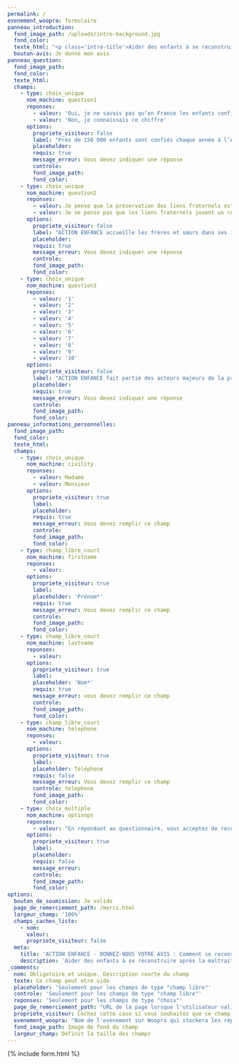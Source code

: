 ```yaml
---
permalink: /
evenement_woopra: formulaire
panneau_introduction:
  fond_image_path: /uploads/intro-background.jpg
  fond_color:
  texte_html: "<p class='intro-title'>Aider des enfants à se reconstruire après la maltraitance : telle est la mission d’ACTION ENFANCE depuis près de 60 ans.<br /><br />Comptant parmi les rares structures à accueillir ensemble, dans des Villages d’Enfants, les frères et sœurs retirés de leur famille sur décision du Juge des Enfants, elle souhaite recueillir votre avis.<br /><br />Merci de l’aider en répondant à 3 questions. </p>"
  bouton-avis: Je donne mon avis
panneau_question:
  fond_image_path:
  fond_color:
  texte_html:
  champs:
    - type: choix_unique
      nom_machine: question1
      reponses:
        - valeur: 'Oui, je ne savais pas qu’en France les enfants confiés à l’Aide Sociale à l’Enfance étaient si nombreux.'
        - valeur: 'Non, je connaissais ce chiffre'
      options:
        propriete_visiteur: false
        label: "Près de 150 000 enfants sont confiés chaque année à l’Aide Sociale à l’Enfance en raison de maltraitance, de problèmes sociaux et éducatifs. Êtes-vous surpris(e) par ce chiffre\_?"
        placeholder:
        requis: true
        message_erreur: Vous devez indiquer une réponse
        controle:
        fond_image_path:
        fond_color:
    - type: choix_unique
      nom_machine: question2
      reponses:
        - valeur: Je pense que la préservation des liens fraternels est essentielle pour aider ces enfants à surmonter le drame qu’ils ont vécu.
        - valeur: Je ne pense pas que les liens fraternels jouent un rôle indispensable dans la reconstruction de ces enfants.
      options:
        propriete_visiteur: false
        label: "ACTION ENFANCE accueille les frères et sœurs dans ses 11 Villages d’Enfants et leur offre ainsi un cadre de vie stable, de type familial, leur permettant de grandir ensemble. Que pensez-vous de cette mission\_?"
        placeholder:
        requis: true
        message_erreur: Vous devez indiquer une réponse
        controle:
        fond_image_path:
        fond_color:
    - type: choix_unique
      nom_machine: question3
      reponses:
        - valeur: '1'
        - valeur: '2'
        - valeur: '3'
        - valeur: '4'
        - valeur: '5'
        - valeur: '6'
        - valeur: '7'
        - valeur: '8'
        - valeur: '9'
        - valeur: '10'
      options:
        propriete_visiteur: false
        label: "ACTION ENFANCE fait partie des acteurs majeurs de la protection de l’enfance en France. Seriez-vous prêt(e) à parler de sa mission autour de vous pour inviter votre entourage à la soutenir\_? (en mettant une note de 1 à 10)"
        placeholder:
        requis: true
        message_erreur: Vous devez indiquer une réponse
        controle:
        fond_image_path:
        fond_color:
panneau_informations_personnelles:
  fond_image_path:
  fond_color:
  texte_html:
  champs:
    - type: choix_unique
      nom_machine: civility
      reponses:
        - valeur: Madame
        - valeur: Monsieur
      options:
        propriete_visiteur: true
        label:
        placeholder:
        requis: true
        message_erreur: Vous devez remplir ce champ
        controle:
        fond_image_path:
        fond_color:
    - type: champ_libre_court
      nom_machine: firstname
      reponses:
        - valeur:
      options:
        propriete_visiteur: true
        label:
        placeholder: 'Prénom*'
        requis: true
        message_erreur: Vous devez remplir ce champ
        controle:
        fond_image_path:
        fond_color:
    - type: champ_libre_court
      nom_machine: lastname
      reponses:
        - valeur:
      options:
        propriete_visiteur: true
        label:
        placeholder: 'Nom*'
        requis: true
        message_erreur: vous devez remplir ce champ
        controle:
        fond_image_path:
        fond_color:
    - type: champ_libre_court
      nom_machine: telephone
      reponses:
        - valeur:
      options:
        propriete_visiteur: true
        label:
        placeholder: Téléphone
        requis: false
        message_erreur: Vous devez remplir ce champ
        controle: telephone
        fond_image_path:
        fond_color:
    - type: choix_multiple
      nom_machine: optinnps
      reponses:
        - valeur: "En répondant au questionnaire, vous acceptez de recevoir des emails de la part d'ACTION ENFANCE. Vous pouvez vous désinscrire à tout moment."
      options:
        propriete_visiteur: true
        label:
        placeholder:
        requis: false
        message_erreur:
        controle:
        fond_image_path:
        fond_color:
options:
  bouton_de_soumission: Je valide
  page_de_remerciement_path: /merci.html
  largeur_champ: '100%'
  champs_caches_liste:
    - nom:
      valeur:
      propriete_visiteur: false
  meta:
    title: 'ACTION ENFANCE - DONNEZ-NOUS VOTRE AVIS : Comment se reconstruire après la maltraitance ?'
    description: 'Aider des enfants à se reconstruire après la maltraitance : telle est la mission d’ACTION ENFANCE depuis près de 60 ans.'
_comments:
  nom: Obligatoire et unique. Description courte du champ
  texte: Ce champ peut etre vide
  placeholder: 'Seulement pour les champs de type "champ libre"'
  controle: 'Seulement pour les champs de type "champ libre"'
  reponses: 'Seulement pour les champs de type "choix"'
  page_de_remerciement_path: "URL de la page lorsque l'utilisateur valide le formulaire"
  propriete_visiteur: Cochez cette case si vous souhaitez que ce champ remonte dans les propriétés du visiteur sur Woopra
  evenement_woopra: "Nom de l'evenement sur Woopra qui stockera les répondants"
  fond_image_path: Image de fond du champ
  largeur_champ: Définit la taille des champs
---
```

{% include form.html %}

